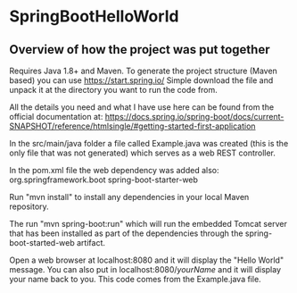# SpringBootHelloWorld

## Overview of how the project was put together

Requires Java 1.8+ and Maven.
To generate the project structure (Maven based) you can use
https://start.spring.io/
Simple download the file and unpack it at the directory you want to run the code from.

All the details you need and what I have use here can be found from the official documentation at:
https://docs.spring.io/spring-boot/docs/current-SNAPSHOT/reference/htmlsingle/#getting-started-first-application

In the src/main/java folder a file called Example.java was created (this is the only file that was not generated) which serves as a web REST controller.

In the pom.xml file the web dependency was added also:
<dependency>
  <groupId>org.springframework.boot</groupId>
  <artifactId>spring-boot-starter-web</artifactId>
</dependency>

Run "mvn install" to install any dependencies in your local Maven repository.

The run "mvn spring-boot:run" which will run the embedded Tomcat server that has been installed as part of the dependencies through the spring-boot-started-web artifact. 

Open a web browser at localhost:8080 and it will display the "Hello World" message. You can also put in localhost:8080/*yourName* and it will display your name back to you. This code comes from the Example.java file.


